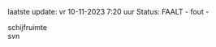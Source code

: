 laatste update: 
vr 10-11-2023  7:20   uur 
Status: FAALT - fout - 
<div class="service Y">schijfruimte</div><div class="service R">svn</div>